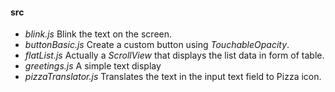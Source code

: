 #### src
* *blink.js*	Blink the text on the screen.
* *buttonBasic.js* 	Create a custom button using *TouchableOpacity*.
* *flatList.js*	 Actually a *ScrollView* that displays the list data in form of table.
* *greetings.js*	A simple text display
* *pizzaTranslator.js* Translates the text in the input text field to Pizza icon.
